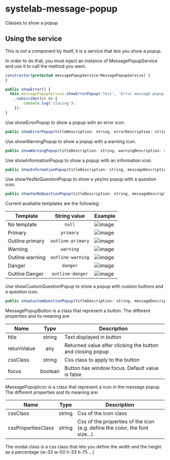 # systelab-message-popup

Classes to show a popup

## Using the service

This is not a component by itself, it is a service that lets you show a popup.

In order to do that, you must inject an instance of MessagePopupService and use it to call the method you want.

```javascript
constructor(protected messagePopupService:MessagePopupService) {
}

public showError() {
  this.messagePopupService.showErrorPopup('Test', 'Error message popup example')
    .subscribe((v) => {
        console.log('closing');
    });
}
```

Use showErrorPopup to show a popup with an error icon.

```javascript
public showErrorPopup(titleDescription: string, errorDescription: string, modalClass?: string, width?: number, height?: number): Observable<any>
```

Use showWarningPopup to show a popup with a warning icon.

```javascript
public showWarningPopup(titleDescription: string, warningDescription: string, modalClass?: string, width?: number, height?: number): Observable<any>
```

Use showInformationPopup to show a popup with an information icon.

```javascript
public showInformationPopup(titleDescription: string, messageDescription: string, modalClass?: string, width?: number, height?: number): Observable<any>
```

Use showYesNoQuestionPopup to show a yes/no popup with a question icon.

```javascript
public showYesNoQuestionPopup(titleDescription: string, messageDescription: string, modalClass?: string, width?: number, height?: number, template?: string): Observable<any>
```
Current available templates are the following:

| Template | String value | Example |
| ---- |:----------:| ------------|
| No template | ```null``` | ![image](https://user-images.githubusercontent.com/5593621/148924691-09aed4e2-ae37-4a07-95a8-a03bfbf479b9.png) |
| Primary | ```primary``` | ![image](https://user-images.githubusercontent.com/5593621/148924854-bdf0765c-7f55-4782-bad6-9094bf722a6e.png) |
| Outline primary | ```outline-primary``` | ![image](https://user-images.githubusercontent.com/5593621/148924973-e221d2ca-438d-406c-818d-4d4116092767.png) |
| Warning | ```warning``` | ![image](https://user-images.githubusercontent.com/5593621/148925148-abb303d1-174a-49d6-a8a0-523151c5e0b0.png) |
| Outline warning | ```outline-warning```  | ![image](https://user-images.githubusercontent.com/5593621/148925187-87e0be42-4a37-483c-819b-438ca2cef24b.png) |
| Danger | ```danger``` | ![image](https://user-images.githubusercontent.com/5593621/148925237-7af6c3a0-9769-4bdf-8d28-0affa801587a.png) |
| Outline Danger | ```outline-danger``` | ![image](https://user-images.githubusercontent.com/5593621/148925269-b9a80e61-acc4-41f8-b9dc-e91ce656dda1.png) |

Use showCustomQuestionPopup to show a popup with custom buttons and a question icon.

```javascript
public showCustomQuestionPopup(titleDescription: string, messageDescription: string, modalClass?: string, width?: number, height?: number, buttons?: MessagePopupButton[], icon?: MessagePopupIcon): Observable<any>
```

MessagePopupButton is a class that represent a button. The different properties and its meaning are:


| Name | Type | Description |
| ---- |:----------:| ------------|
| title | string | Text displayed in button |
| returnValue | any | Returned value after clicking the button and closing popup |
| cssClass | string | Css class to apply to the button |
| focus | boolean | Button has window focus. Default value is false |


MessagePopupIcon is a class that represent a icon in the message popup. The different properties and its meaning are:


| Name | Type | Description |
| ---- |:----------:| ------------|
| cssClass | string | Css of the icon class |
| cssPropertiesClass | string | Css of the properties of the icon (e.g. define the color, the font size...) |


The modal class is a css class that lets you define the width and the height as a percentage (w-33 w-50 h-33 h-75 ...)
